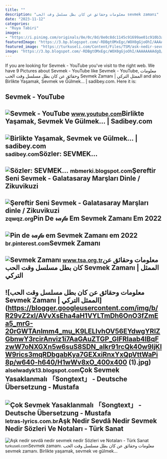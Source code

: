 ```yaml
---
title: ""
description: "معلومات وحقائق عن كان بطل مسلسل وقت الحب sevmek zamanı"
date: "2023-11-12"
categories:
- "Ruya Tabiri"
images:
- "https://i.pinimg.com/originals/8e/0c/8d/8e0c8dc1145c91699ae01c910b3a7d75.jpg"
featuredImage: "https://3.bp.blogspot.com/-RDBgtOMxEgc/WOX0gGjoOhI/AAAAAAAAdgQ/sYmqVBFdxa4R7If-GiqHUzGRljd3U0FLwCLcB/s1600/bb80ea5cdd32f50c0636977be6324cde.jpg"
featured_image: "https://turkuseli.com/Content/Files/TSM/ask-nedir-sevda-nedir-sevmek-nedir-nota-1.jpg"
image: "https://3.bp.blogspot.com/-RDBgtOMxEgc/WOX0gGjoOhI/AAAAAAAAdgQ/sYmqVBFdxa4R7If-GiqHUzGRljd3U0FLwCLcB/s1600/bb80ea5cdd32f50c0636977be6324cde.jpg"
---
```


If you are looking for Sevmek - YouTube you've visit to the right web. We have 9 Pictures about Sevmek - YouTube like Sevmek - YouTube, معلومات وحقائق عن كان بطل مسلسل وقت الحب Sevmek Zamanı | الممثل التركي and also Birlikte Yaşamak, Sevmek ve Gülmek… | sadibey.com. Here it is:

Sevmek - YouTube
----------------

 ![Sevmek - YouTube](https://i.ytimg.com/vi/xUXs30ssz4k/maxresdefault.jpg) <small>www.youtube.com</small>Birlikte Yaşamak, Sevmek Ve Gülmek… | Sadibey.com
-------------------------------------------------

 ![Birlikte Yaşamak, Sevmek ve Gülmek… | sadibey.com](https://live.staticflickr.com/5094/5425857737_eba3b9e44d_k.jpg) <small>sadibey.com</small>Sözler: SEVMEK...
-----------------

 ![Sözler: SEVMEK...](https://3.bp.blogspot.com/-RDBgtOMxEgc/WOX0gGjoOhI/AAAAAAAAdgQ/sYmqVBFdxa4R7If-GiqHUzGRljd3U0FLwCLcB/s1600/bb80ea5cdd32f50c0636977be6324cde.jpg) <small>mbmerki.blogspot.com</small>Şereftir Seni Sevmek - Galatasaray Marşları Dinle / Zikuvikuzi
--------------------------------------------------------------

 ![Şereftir Seni Sevmek - Galatasaray Marşları dinle / Zikuvikuzi](https://i.zqwqz.org/export/1280/720/IeoIqsUTqsA.jpg) <small>zqwqz.org</small>Pin De 𝓇𝒶𝒻𝒶 Em Sevmek Zamanı Em 2022
------------------------------------

 ![Pin de 𝓇𝒶𝒻𝒶 em Sevmek Zamanı em 2022](https://i.pinimg.com/originals/8e/0c/8d/8e0c8dc1145c91699ae01c910b3a7d75.jpg) <small>br.pinterest.com</small>Sevmek Zamanı
-------------

 ![Sevmek Zamanı](http://images.tsa.org.tr/photos/sevmek_zamani_145/sevmek_zamani_1.jpg) <small>www.tsa.org.tr</small>معلومات وحقائق عن كان بطل مسلسل وقت الحب Sevmek Zamanı | الممثل التركي
----------------------------------------------------------------------

 ![معلومات وحقائق عن كان بطل مسلسل وقت الحب Sevmek Zamanı | الممثل التركي](https://blogger.googleusercontent.com/img/b/R29vZ2xl/AVvXsEha4aH1VYLTmDh6OnO3fZmEa5_mrG-20rGWTAnlmm4_mu_K9LELlvhOV56EYdwgYRlZGbnwY3rcirAnviz1i7AaGAuZTGP_GIFRIaab4lBqFzwW7oNXGXn5w6suS8SDN_aIkr91rcQk40w9IjKlW9rics3mqRDbgabKya7GEXxiRnxYxQpVttWaPi8p/w640-h640/H1wWv8xO_400x400 (1).jpg) <small>alselwadyk13.blogspot.com</small>Çok Sevmek Yasaklanmalı 「Songtext」 - Deutsche Übersetzung - Mustafa
-------------------------------------------------------------------

 ![Çok Sevmek Yasaklanmalı 「Songtext」 - Deutsche Übersetzung - Mustafa](https://i.ytimg.com/vi/8S-RtNPcbn0/maxresdefault.jpg) <small>letras-lyrics.com.br</small>Aşk Nedir Sevdâ Nedir Sevmek Nedir Sözleri Ve Notaları - Türk Sanat
-------------------------------------------------------------------

 ![Aşk nedir sevdâ nedir sevmek nedir Sözleri ve Notaları - Türk Sanat](https://turkuseli.com/Content/Files/TSM/ask-nedir-sevda-nedir-sevmek-nedir-nota-1.jpg) <small>turkuseli.com</small>Sevmek zamanı. معلومات وحقائق عن كان بطل مسلسل وقت الحب sevmek zamanı. Birlikte yaşamak, sevmek ve gülmek…
